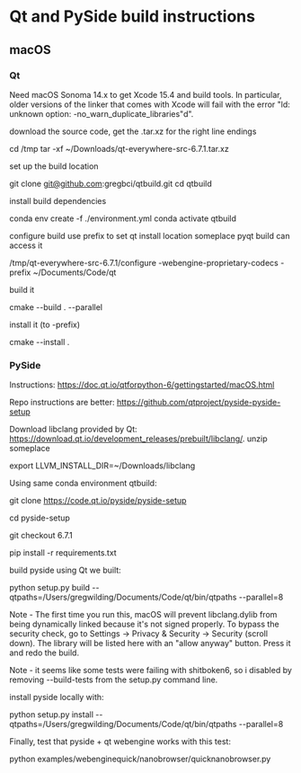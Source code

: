 # Qt and PySide build instructions

## macOS

### Qt
Need macOS Sonoma 14.x to get Xcode 15.4 and build tools.  In particular, older versions of the linker that comes with Xcode will fail with the error "ld: unknown option: -no_warn_duplicate_libraries"d".


download the source code, get the .tar.xz for the right line endings

cd /tmp
tar -xf ~/Downloads/qt-everywhere-src-6.7.1.tar.xz 

set up the build location

git clone git@github.com:gregbci/qtbuild.git
cd qtbuild

install build dependencies

conda env create -f ./environment.yml
conda activate qtbuild

configure build
use prefix to set qt install location someplace pyqt build can access it

/tmp/qt-everywhere-src-6.7.1/configure -webengine-proprietary-codecs -prefix ~/Documents/Code/qt

build it

cmake --build . --parallel

install it (to -prefix)

cmake --install .


### PySide

Instructions: https://doc.qt.io/qtforpython-6/gettingstarted/macOS.html

Repo instructions are better: https://github.com/qtproject/pyside-pyside-setup


Download libclang provided by Qt: https://download.qt.io/development_releases/prebuilt/libclang/.
unzip someplace 

export LLVM_INSTALL_DIR=~/Downloads/libclang

Using same conda environment qtbuild:

git clone https://code.qt.io/pyside/pyside-setup

cd pyside-setup

git checkout 6.7.1

pip install -r requirements.txt

build pyside using Qt we built:

python setup.py build --qtpaths=/Users/gregwilding/Documents/Code/qt/bin/qtpaths --parallel=8

Note - The first time you run this, macOS will prevent libclang.dylib from being dynamically linked because it's not signed properly.  To bypass the security check, go to Settings -> Privacy & Security -> Security (scroll down).  The library will be listed here with an "allow anyway" button.  Press it and redo the build.

Note - it seems like some tests were failing with shitboken6, so i disabled by removing --build-tests from the setup.py command line.

install pyside locally with:

python setup.py install --qtpaths=/Users/gregwilding/Documents/Code/qt/bin/qtpaths --parallel=8


Finally, test that pyside + qt webengine works with this test: 

python examples/webenginequick/nanobrowser/quicknanobrowser.py


